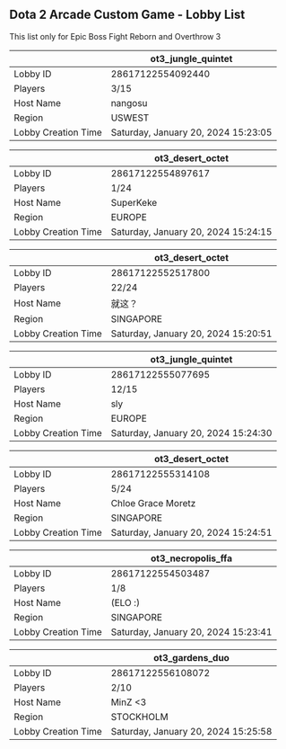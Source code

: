 ## Dota 2 Arcade Custom Game - Lobby List

This list only for Epic Boss Fight Reborn and Overthrow 3

|  | ot3_jungle_quintet |
| ------ | ------ |
| Lobby ID | 28617122554092440 |
| Players | 3/15 |
| Host Name | nangosu |
| Region | USWEST |
| Lobby Creation Time | Saturday, January 20, 2024 15:23:05 |


|  | ot3_desert_octet |
| ------ | ------ |
| Lobby ID | 28617122554897617 |
| Players | 1/24 |
| Host Name | SuperKeke |
| Region | EUROPE |
| Lobby Creation Time | Saturday, January 20, 2024 15:24:15 |


|  | ot3_desert_octet |
| ------ | ------ |
| Lobby ID | 28617122552517800 |
| Players | 22/24 |
| Host Name | 就这？ |
| Region | SINGAPORE |
| Lobby Creation Time | Saturday, January 20, 2024 15:20:51 |


|  | ot3_jungle_quintet |
| ------ | ------ |
| Lobby ID | 28617122555077695 |
| Players | 12/15 |
| Host Name | sly |
| Region | EUROPE |
| Lobby Creation Time | Saturday, January 20, 2024 15:24:30 |


|  | ot3_desert_octet |
| ------ | ------ |
| Lobby ID | 28617122555314108 |
| Players | 5/24 |
| Host Name | Chloe Grace Moretz |
| Region | SINGAPORE |
| Lobby Creation Time | Saturday, January 20, 2024 15:24:51 |


|  | ot3_necropolis_ffa |
| ------ | ------ |
| Lobby ID | 28617122554503487 |
| Players | 1/8 |
| Host Name | (ELO :) |
| Region | SINGAPORE |
| Lobby Creation Time | Saturday, January 20, 2024 15:23:41 |


|  | ot3_gardens_duo |
| ------ | ------ |
| Lobby ID | 28617122556108072 |
| Players | 2/10 |
| Host Name | MinZ <3 |
| Region | STOCKHOLM |
| Lobby Creation Time | Saturday, January 20, 2024 15:25:58 |


